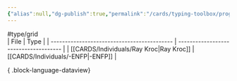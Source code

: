 ```yaml
---
{"alias":null,"dg-publish":true,"permalink":"/cards/typing-toolbox/progression/","dgPassFrontmatter":true,"noteIcon":"1","created":"2023-04-14T15:16:34.260+02:00","updated":"2023-05-28T12:52:05.502+02:00"}
---
```


#type/grid  
| File                                        | Type                                  |
| ------------------------------------------- | ------------------------------------- |
| [[CARDS/Individuals/Ray Kroc\|Ray Kroc]] | [[CARDS/Individuals/-ENFP\|-ENFP]] |

{ .block-language-dataview}

